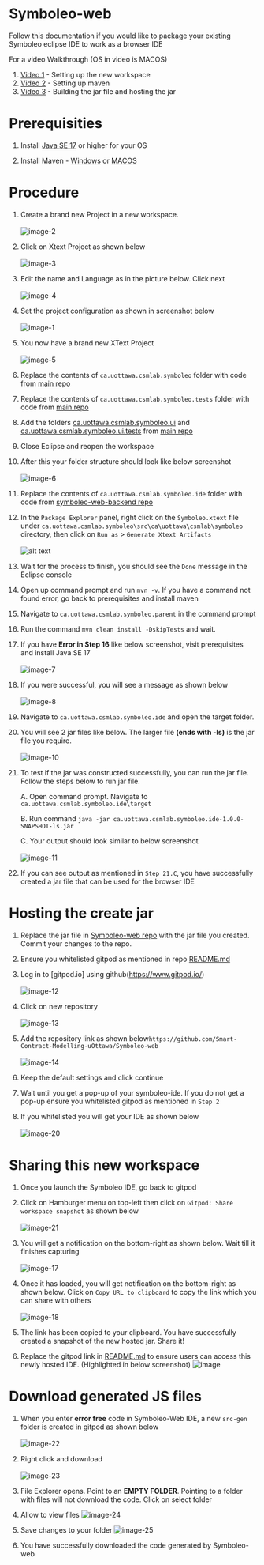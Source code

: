 # Symboleo-web

Follow this documentation if you would like to package your existing Symboleo eclipse IDE to work as a browser IDE

For a video Walkthrough (OS in video is MACOS)

1. [Video 1](https://uottawa-my.sharepoint.com/personal/salfu014_uottawa_ca/_layouts/15/guestaccess.aspx?share=EX9p_QTCi5pIieRkfS-pWHwBLZQKcXYTYf2ROVHXTt9y5w&referrer=Teams.TEAMS-ELECTRON&referrerScenario=MeetingChicletGetLink.view.view) - Setting up the new workspace
2. [Video 2](https://uottawa-my.sharepoint.com/personal/salfu014_uottawa_ca/_layouts/15/guestaccess.aspx?share=EcRybpTsdG9BoDKeQDIrjVMBF8prdcfmnp-QbkbrQm4geg&referrer=Teams.TEAMS-ELECTRON&referrerScenario=MeetingChicletGetLink.view.view) - Setting up maven
3. [Video 3](https://uottawa-my.sharepoint.com/personal/salfu014_uottawa_ca/_layouts/15/guestaccess.aspx?share=EaSxd69UiRtMnWQnz0v3w6sB7a5hb9mAlUTRkebqHPdykw&referrer=Teams.TEAMS-ELECTRON&referrerScenario=MeetingChicletGetLink.view.view) - Building the jar file and hosting the jar

# Prerequisities

1. Install [Java SE 17](https://www.oracle.com/java/technologies/javase/jdk17-archive-downloads.html) or higher for your OS

2. Install Maven - [Windows](https://phoenixnap.com/kb/install-maven-windows) or [MACOS](https://www.digitalocean.com/community/tutorials/install-maven-mac-os)

# Procedure

1. Create a brand new Project in a new workspace. <br /> <br />
![image-2](https://github.com/Smart-Contract-Modelling-uOttawa/Symboleo-web/assets/41239586/26ea2931-b0c3-4317-815f-89c78acffe80)

2. Click on Xtext Project as shown below <br /> <br />
![image-3](https://github.com/Smart-Contract-Modelling-uOttawa/Symboleo-web/assets/41239586/aa5a9034-9d6f-4d21-ade8-0dc88f077c7a)

3. Edit the name and Language as in the picture below. Click next <br /> <br />
![image-4](https://github.com/Smart-Contract-Modelling-uOttawa/Symboleo-web/assets/41239586/536f15de-53cc-4194-8078-014f5fae3be8)

4. Set the project configuration as shown in screenshot below <br /> <br />
![image-1](https://github.com/Smart-Contract-Modelling-uOttawa/Symboleo-web/assets/41239586/0dc306ad-95bf-4337-b636-2b1ec5e61475)

5. You now have a brand new XText Project  <br /> <br />
![image-5](https://github.com/Smart-Contract-Modelling-uOttawa/Symboleo-web/assets/41239586/6cd65d43-3db8-4714-ad15-07b631d851ce)

6. Replace the contents of `ca.uottawa.csmlab.symboleo` folder with code from [main repo](https://github.com/Smart-Contract-Modelling-uOttawa/Symboleo-IDE/tree/master/ca.uottawa.csmlab.symboleo)

7. Replace the contents of `ca.uottawa.csmlab.symboleo.tests` folder with code from [main repo](https://github.com/Smart-Contract-Modelling-uOttawa/Symboleo-IDE/tree/master/ca.uottawa.csmlab.symboleo.tests)

8. Add the folders [ca.uottawa.csmlab.symboleo.ui](https://github.com/Smart-Contract-Modelling-uOttawa/Symboleo-IDE/tree/master/ca.uottawa.csmlab.symboleo.ui) and [ca.uottawa.csmlab.symboleo.ui.tests](https://github.com/Smart-Contract-Modelling-uOttawa/Symboleo-IDE/tree/master/ca.uottawa.csmlab.symboleo.ui.tests) from [main repo](https://github.com/Smart-Contract-Modelling-uOttawa/Symboleo-IDE/tree/master)

9. Close Eclipse and reopen the workspace

10. After this your folder structure should look like below screenshot <br /> <br />
![image-6](https://github.com/Smart-Contract-Modelling-uOttawa/Symboleo-web/assets/41239586/1ff583cc-b292-48d5-ae13-27dd97d74938)

11. Replace the contents of `ca.uottawa.csmlab.symboleo.ide` folder with code from [symboleo-web-backend repo](https://github.com/Smart-Contract-Modelling-uOttawa/symboleo-web-backend/tree/master/ca.uottawa.csmlab.symboleo.ide)

12. In the `Package Explorer` panel, right click on the `Symboleo.xtext` file under `ca.uottawa.csmlab.symboleo\src\ca\uottawa\csmlab\symboleo` directory, then click on `Run as` > `Generate Xtext Artifacts` <br /> <br />
![alt text](https://github.com/Smart-Contract-Modelling-uOttawa/Symboleo-IDE/blob/master/images/p1.png "Generate Xtext Artifacts")

13. Wait for the process to finish, you should see the `Done` message in the Eclipse console

14. Open up command prompt and run `mvn -v`. If you have a command not found error, go back to prerequisites and install maven

15. Navigate to `ca.uottawa.csmlab.symboleo.parent` in the command prompt

16. Run the command `mvn clean install -DskipTests` and wait.

17. If you have **Error in Step 16** like below screenshot, visit prerequisites and install Java SE 17 <br /> <br />
![image-7](https://github.com/Smart-Contract-Modelling-uOttawa/Symboleo-web/assets/41239586/040fa58c-e764-4054-b422-0a426d1e1421)

18. If you were successful, you will see a message as shown below  <br /> <br />
![image-8](https://github.com/Smart-Contract-Modelling-uOttawa/Symboleo-web/assets/41239586/99069f79-7198-41f3-bf8b-525c3c1aa69a)

19. Navigate to `ca.uottawa.csmlab.symboleo.ide` and open the target folder. 

20. You will see 2 jar files like below. The larger file **(ends with -ls)** is the jar file you require.  <br /> <br />
![image-10](https://github.com/Smart-Contract-Modelling-uOttawa/Symboleo-web/assets/41239586/e78ed53c-e98a-4dd3-9694-db121dd77106)

21. To test if the jar was constructed successfully, you can run the jar file. Follow the steps below to run jar file.

    A. Open command prompt. Navigate to `ca.uottawa.csmlab.symboleo.ide\target` 

    B. Run command `java -jar ca.uottawa.csmlab.symboleo.ide-1.0.0-SNAPSHOT-ls.jar`

    C. Your output should look similar to below screenshot <br /> <br />
    ![image-11](https://github.com/Smart-Contract-Modelling-uOttawa/Symboleo-web/assets/41239586/761d0fe3-95bd-46a5-a07f-a0a6de003186)

22. If you can see output as mentioned in `Step 21.C`, you have successfully created a jar file that can be used for the browser IDE

# Hosting the create jar

1. Replace the jar file in [Symboleo-web repo](https://github.com/Smart-Contract-Modelling-uOttawa/Symboleo-web) with the jar file you created. Commit your changes to the repo.

2. Ensure you whitelisted gitpod as mentioned in repo [README.md](https://github.com/Smart-Contract-Modelling-uOttawa/Symboleo-web/blob/main/README.md)

3. Log in to [gitpod.io] using github(https://www.gitpod.io/) <br /> <br />
![image-12](https://github.com/Smart-Contract-Modelling-uOttawa/Symboleo-web/assets/41239586/ad55c098-f627-4df5-9b21-80f649dc50ce)

4. Click on new repository <br /> <br />
![image-13](https://github.com/Smart-Contract-Modelling-uOttawa/Symboleo-web/assets/41239586/385fd0de-99bb-4778-91e7-f630bc2e9642)

5. Add the repository link as shown below`https://github.com/Smart-Contract-Modelling-uOttawa/Symboleo-web` <br /> <br />
![image-14](https://github.com/Smart-Contract-Modelling-uOttawa/Symboleo-web/assets/41239586/e15d2733-b47e-46f1-8a10-c3f583fc44d9)

6. Keep the default settings and click continue

7. Wait until you get a pop-up of your symboleo-ide. If you do not get a pop-up ensure you whitelisted gitpod as mentioned in `Step 2`

8. If you whitelisted you will get your IDE as shown below <br /> <br />
![image-20](https://github.com/Smart-Contract-Modelling-uOttawa/Symboleo-web/assets/41239586/62669bb6-e6a2-4029-9c5e-65484233fc1c)

# Sharing this new workspace

1. Once you launch the Symboleo IDE, go back to gitpod

2. Click on Hamburger menu on top-left then click on `Gitpod: Share workspace snapshot` as shown below  <br /> <br />
![image-21](https://github.com/Smart-Contract-Modelling-uOttawa/Symboleo-web/assets/41239586/249f8493-0e33-40d2-8d5f-87c282cf623a)

3. You will get a notification on the bottom-right as shown below. Wait till it finishes capturing <br /> <br />
![image-17](https://github.com/Smart-Contract-Modelling-uOttawa/Symboleo-web/assets/41239586/4c990151-2b5c-4a17-9a9d-897ea63db780)

4. Once it has loaded, you will get notification on the bottom-right as shown below. Click on `Copy URL to clipboard` to copy the link which you can share with others <br /> <br />
![image-18](https://github.com/Smart-Contract-Modelling-uOttawa/Symboleo-web/assets/41239586/8c7b5a94-6508-4f55-9b0c-4aed383eafe7)

5. The link has been copied to your clipboard. You have successfully created a snapshot of the new hosted jar. Share it!

6. Replace the gitpod link in [README.md](https://github.com/Smart-Contract-Modelling-uOttawa/Symboleo-web/blob/main/README.md) to ensure users can access this newly hosted IDE. (Highlighted in below screenshot)
![image](https://github.com/Smart-Contract-Modelling-uOttawa/Symboleo-web/assets/41239586/1a25de28-b2a7-45f9-ab6a-daff3276b86a)

# Download generated JS files

1. When you enter **error free** code in Symboleo-Web IDE, a new `src-gen` folder is created in gitpod as shown below <br /> <br />
![image-22](https://github.com/Smart-Contract-Modelling-uOttawa/Symboleo-web/assets/41239586/defc4d57-a8da-4e3e-9b89-969e4be9c02f)

2. Right click and download <br /> <br />
![image-23](https://github.com/Smart-Contract-Modelling-uOttawa/Symboleo-web/assets/41239586/5fa2fe91-b6b6-49fd-a7d9-4bdf98212c1a)

3. File Explorer opens. Point to an **EMPTY FOLDER**. Pointing to a folder with files will not download the code. Click on select folder

4. Allow to view files
![image-24](https://github.com/Smart-Contract-Modelling-uOttawa/Symboleo-web/assets/41239586/a458d377-46a6-4669-b14c-1ed3cee5d4a2)

5. Save changes to your folder
![image-25](https://github.com/Smart-Contract-Modelling-uOttawa/Symboleo-web/assets/41239586/787c3927-a9e1-4932-a7c6-98581c10c286)

6. You have successfully downloaded the code generated by Symboleo-web

